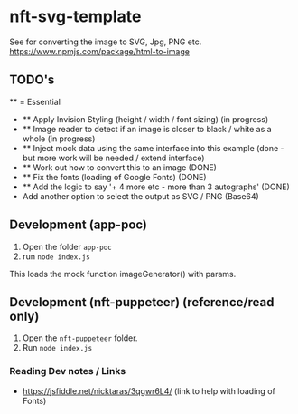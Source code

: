 # nft-svg-template

See for converting the image to SVG, Jpg, PNG etc.
https://www.npmjs.com/package/html-to-image

## TODO's

** = Essential

- ** Apply Invision Styling (height / width / font sizing) (in progress)
- ** Image reader to detect if an image is closer to black / white as a whole (in progress)
- ** Inject mock data using the same interface into this example (done - but more work will be needed / extend interface)
- ** Work out how to convert this to an image (DONE)
- ** Fix the fonts (loading of Google Fonts) (DONE)
- ** Add the logic to say '+ 4 more etc - more than 3 autographs' (DONE)
- Add another option to select the output as SVG / PNG (Base64)

## Development (app-poc) 

1. Open the folder `app-poc`
2. run `node index.js`

This loads the mock function imageGenerator() with params.

## Development (nft-puppeteer) (reference/read only)

1. Open the `nft-puppeteer` folder. 
2. Run `node index.js`

### Reading Dev notes / Links

- https://jsfiddle.net/nicktaras/3qgwr6L4/ (link to help with loading of Fonts)